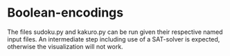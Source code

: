 # Boolean-encodings
The files sudoku.py and kakuro.py can be run given their respective named input files. 
An intermediate step including use of a SAT-solver is expected, otherwise the visualization will not work. 
